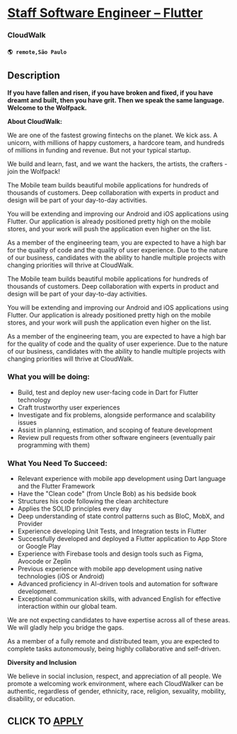 # [Staff Software Engineer – Flutter](https://www.remotewlb.com/apply/staff-software-engineer-flutter)  
### CloudWalk  
#### `🌎 remote,São Paulo`  

## Description

 **If you have fallen and risen, if you have broken and fixed, if you have dreamt and built, then you have grit. Then we speak the same language. Welcome to the Wolfpack.**

  

 **About CloudWalk:**

We are one of the fastest growing fintechs on the planet. We kick ass. A unicorn, with millions of happy customers, a hardcore team, and hundreds of millions in funding and revenue. But not your typical startup.

We build and learn, fast, and we want the hackers, the artists, the crafters - join the Wolfpack!

  

The Mobile team builds beautiful mobile applications for hundreds of thousands of customers. Deep collaboration with experts in product and design will be part of your day-to-day activities.

You will be extending and improving our Android and iOS applications using Flutter. Our application is already positioned pretty high on the mobile stores, and your work will push the application even higher on the list.

  

As a member of the engineering team, you are expected to have a high bar for the quality of code and the quality of user experience. Due to the nature of our business, candidates with the ability to handle multiple projects with changing priorities will thrive at CloudWalk.

  

The Mobile team builds beautiful mobile applications for hundreds of thousands of customers. Deep collaboration with experts in product and design will be part of your day-to-day activities.

You will be extending and improving our Android and iOS applications using Flutter. Our application is already positioned pretty high on the mobile stores, and your work will push the application even higher on the list.

  

As a member of the engineering team, you are expected to have a high bar for the quality of code and the quality of user experience. Due to the nature of our business, candidates with the ability to handle multiple projects with changing priorities will thrive at CloudWalk.

  

### What you will be doing:

* Build, test and deploy new user-facing code in Dart for Flutter technology
* Craft trustworthy user experiences
* Investigate and fix problems, alongside performance and scalability issues
* Assist in planning, estimation, and scoping of feature development
* Review pull requests from other software engineers (eventually pair programming with them)

  

### What You Need To Succeed:

* Relevant experience with mobile app development using Dart language and the Flutter Framework
* Have the "Clean code" (from Uncle Bob) as his bedside book
* Structures his code following the clean architecture 
* Applies the SOLID principles every day
* Deep understanding of state control patterns such as BloC, MobX, and Provider
* Experience developing Unit Tests, and Integration tests in Flutter
* Successfully developed and deployed a Flutter application to App Store or Google Play
* Experience with Firebase tools and design tools such as Figma, Avocode or Zeplin
* Previous experience with mobile app development using native technologies (iOS or Android)
* Advanced proficiency in AI-driven tools and automation for software development.
* Exceptional communication skills, with advanced English for effective interaction within our global team.

  

We are not expecting candidates to have expertise across all of these areas. We will gladly help you bridge the gaps.

As a member of a fully remote and distributed team, you are expected to complete tasks autonomously, being highly collaborative and self-driven.

  

 **Diversity and Inclusion**

We believe in social inclusion, respect, and appreciation of all people. We promote a welcoming work environment, where each CloudWalker can be authentic, regardless of gender, ethnicity, race, religion, sexuality, mobility, disability, or education.

  
## CLICK TO [APPLY](https://www.remotewlb.com/apply/staff-software-engineer-flutter)

